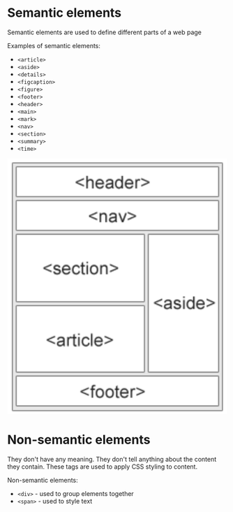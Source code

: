 # Semantic elements

Semantic elements are used to define different parts of a web page

Examples of semantic elements: 
- `<article>`
- `<aside>`
- `<details>`
- `<figcaption>`
- `<figure>`
- `<footer>`
- `<header>`
- `<main>`
- `<mark>`
- `<nav>`
- `<section>`
- `<summary>`
- `<time>`

![](/src/Images/semantic.png)

# Non-semantic elements

They don't have any meaning. They don't tell anything about the content they contain. These tags are used to apply CSS styling to content.

Non-semantic elements:
* `<div>` - used to group elements together
* `<span>` - used to style text